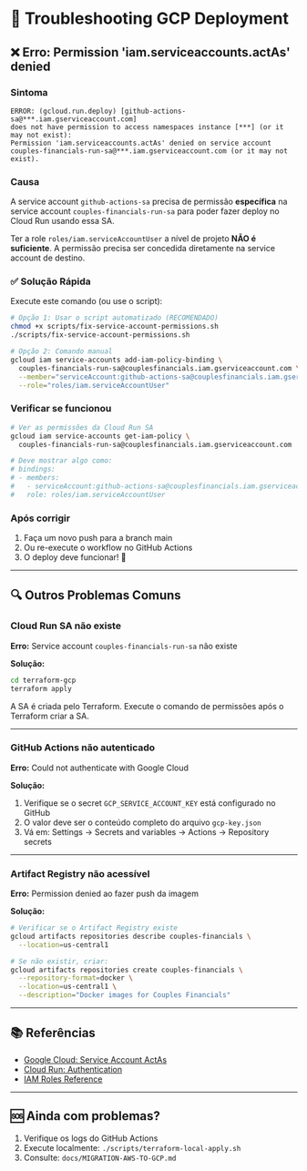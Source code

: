# 🔧 Troubleshooting GCP Deployment

## ❌ Erro: Permission 'iam.serviceaccounts.actAs' denied

### Sintoma
```
ERROR: (gcloud.run.deploy) [github-actions-sa@***.iam.gserviceaccount.com] 
does not have permission to access namespaces instance [***] (or it may not exist): 
Permission 'iam.serviceaccounts.actAs' denied on service account 
couples-financials-run-sa@***.iam.gserviceaccount.com (or it may not exist).
```

### Causa
A service account `github-actions-sa` precisa de permissão **específica** na service account `couples-financials-run-sa` para poder fazer deploy no Cloud Run usando essa SA.

Ter a role `roles/iam.serviceAccountUser` a nível de projeto **NÃO é suficiente**. A permissão precisa ser concedida diretamente na service account de destino.

### ✅ Solução Rápida

Execute este comando (ou use o script):

```bash
# Opção 1: Usar o script automatizado (RECOMENDADO)
chmod +x scripts/fix-service-account-permissions.sh
./scripts/fix-service-account-permissions.sh

# Opção 2: Comando manual
gcloud iam service-accounts add-iam-policy-binding \
  couples-financials-run-sa@couplesfinancials.iam.gserviceaccount.com \
  --member="serviceAccount:github-actions-sa@couplesfinancials.iam.gserviceaccount.com" \
  --role="roles/iam.serviceAccountUser"
```

### Verificar se funcionou

```bash
# Ver as permissões da Cloud Run SA
gcloud iam service-accounts get-iam-policy \
  couples-financials-run-sa@couplesfinancials.iam.gserviceaccount.com

# Deve mostrar algo como:
# bindings:
# - members:
#   - serviceAccount:github-actions-sa@couplesfinancials.iam.gserviceaccount.com
#   role: roles/iam.serviceAccountUser
```

### Após corrigir

1. Faça um novo push para a branch main
2. Ou re-execute o workflow no GitHub Actions
3. O deploy deve funcionar! 🚀

---

## 🔍 Outros Problemas Comuns

### Cloud Run SA não existe

**Erro:** Service account `couples-financials-run-sa` não existe

**Solução:**
```bash
cd terraform-gcp
terraform apply
```

A SA é criada pelo Terraform. Execute o comando de permissões após o Terraform criar a SA.

---

### GitHub Actions não autenticado

**Erro:** Could not authenticate with Google Cloud

**Solução:**
1. Verifique se o secret `GCP_SERVICE_ACCOUNT_KEY` está configurado no GitHub
2. O valor deve ser o conteúdo completo do arquivo `gcp-key.json`
3. Vá em: Settings → Secrets and variables → Actions → Repository secrets

---

### Artifact Registry não acessível

**Erro:** Permission denied ao fazer push da imagem

**Solução:**
```bash
# Verificar se o Artifact Registry existe
gcloud artifacts repositories describe couples-financials \
  --location=us-central1

# Se não existir, criar:
gcloud artifacts repositories create couples-financials \
  --repository-format=docker \
  --location=us-central1 \
  --description="Docker images for Couples Financials"
```

---

## 📚 Referências

- [Google Cloud: Service Account ActAs](https://cloud.google.com/iam/docs/service-accounts-actas)
- [Cloud Run: Authentication](https://cloud.google.com/run/docs/authenticating/service-to-service)
- [IAM Roles Reference](https://cloud.google.com/iam/docs/understanding-roles)

---

## 🆘 Ainda com problemas?

1. Verifique os logs do GitHub Actions
2. Execute localmente: `./scripts/terraform-local-apply.sh`
3. Consulte: `docs/MIGRATION-AWS-TO-GCP.md`
